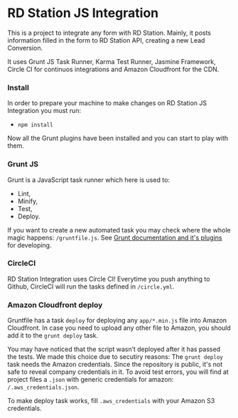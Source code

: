 # RD Station JS Integration

This is a project to integrate any form with RD Station. Mainly, it posts information filled in the form to RD Station API, creating a new Lead Conversion.

It uses Grunt JS Task Runner, Karma Test Runner, Jasmine Framework, Circle CI for continuos integrations and Amazon Cloudfront for the CDN.

### Install
In order to prepare your machine to make changes on RD Station JS Integration you must run:
+ `npm install`

Now all the Grunt plugins have been installed and you can start to play with them.

### Grunt JS

Grunt is a JavaScript task runner which here is used to:
+ Lint,
+ Minify,
+ Test,
+ Deploy.

If you want to create a new automated task you may check where the whole magic happens: `/gruntfile.js`. See [Grunt documentation and it's plugins](http://gruntjs.com/) for developing.

### CircleCI

RD Station Integration uses Circle CI! Everytime you push anything to Github, CircleCI will run the tasks defined in `/circle.yml`.

### Amazon Cloudfront deploy

Gruntfile has a task `deploy` for deploying any `app/*.min.js` file into Amazon Cloudfront. In case you need to upload any other file to Amazon, you should add it to the `grunt deploy` task.

You may have noticed that the script wasn’t deployed after it has passed the tests. We made this choice due to secutiry reasons: The `grunt deploy` task needs the Amazon credentials. Since the repository is public, it's not safe to reveal company credentials in it. To avoid test errors, you will find at project files a `.json` with generic credentials for amazon: `/.aws_credentials.json`.

To make deploy task works, fill `.aws_credentials` with your Amazon S3 credentials.

